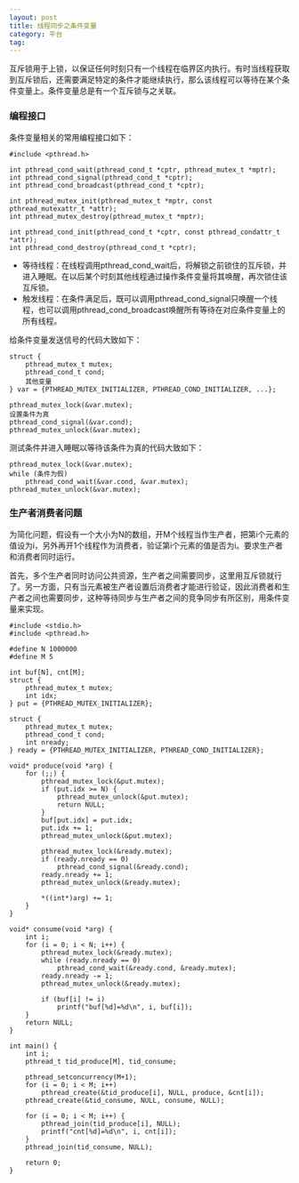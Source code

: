 ```yaml
---
layout: post
title: 线程同步之条件变量
category: 平台
tag:
---
```


互斥锁用于上锁，以保证任何时刻只有一个线程在临界区内执行。有时当线程获取到互斥锁后，还需要满足特定的条件才能继续执行，那么该线程可以等待在某个条件变量上。条件变量总是有一个互斥锁与之关联。

### 编程接口

条件变量相关的常用编程接口如下：

```
#include <pthread.h>

int pthread_cond_wait(pthread_cond_t *cptr, pthread_mutex_t *mptr);
int pthread_cond_signal(pthread_cond_t *cptr);
int pthread_cond_broadcast(pthread_cond_t *cptr);

int pthread_mutex_init(pthread_mutex_t *mptr, const pthread_mutexattr_t *attr);
int pthread_mutex_destroy(pthread_mutex_t *mptr);

int pthread_cond_init(pthread_cond_t *cptr, const pthread_condattr_t *attr);
int pthread_cond_destroy(pthread_cond_t *cptr);
```

- 等待线程：在线程调用pthread_cond_wait后，将解锁之前锁住的互斥锁，并进入睡眠。在以后某个时刻其他线程通过操作条件变量将其唤醒，再次锁住该互斥锁。
- 触发线程：在条件满足后，既可以调用pthread_cond_signal只唤醒一个线程，也可以调用pthread_cond_broadcast唤醒所有等待在对应条件变量上的所有线程。

给条件变量发送信号的代码大致如下：

```
struct {
    pthread_mutex_t mutex;
    pthread_cond_t cond;
    其他变量
} var = {PTHREAD_MUTEX_INITIALIZER, PTHREAD_COND_INITIALIZER, ...};

pthread_mutex_lock(&var.mutex);
设置条件为真
pthread_cond_signal(&var.cond);
pthread_mutex_unlock(&var.mutex);
```

测试条件并进入睡眠以等待该条件为真的代码大致如下：

```
pthread_mutex_lock(&var.mutex);
while (条件为假)
    pthread_cond_wait(&var.cond, &var.mutex);
pthread_mutex_unlock(&var.mutex);
```

### 生产者消费者问题

为简化问题，假设有一个大小为N的数组，开M个线程当作生产者，把第i个元素的值设为i，另外再开1个线程作为消费者，验证第i个元素的值是否为i。要求生产者和消费者同时运行。

首先，多个生产者同时访问公共资源，生产者之间需要同步，这里用互斥锁就行了。另一方面，只有当元素被生产者设置后消费者才能进行验证，因此消费者和生产者之间也需要同步，这种等待同步与生产者之间的竞争同步有所区别，用条件变量来实现。

```
#include <stdio.h>
#include <pthread.h>

#define N 1000000
#define M 5

int buf[N], cnt[M];
struct {
    pthread_mutex_t mutex;
    int idx;
} put = {PTHREAD_MUTEX_INITIALIZER};

struct {
    pthread_mutex_t mutex;
    pthread_cond_t cond;
    int nready;
} ready = {PTHREAD_MUTEX_INITIALIZER, PTHREAD_COND_INITIALIZER};

void* produce(void *arg) {
    for (;;) {
        pthread_mutex_lock(&put.mutex);
        if (put.idx >= N) {
            pthread_mutex_unlock(&put.mutex);
            return NULL;
        }
        buf[put.idx] = put.idx;
        put.idx += 1;
        pthread_mutex_unlock(&put.mutex);

        pthread_mutex_lock(&ready.mutex);
        if (ready.nready == 0)
            pthread_cond_signal(&ready.cond);
        ready.nready += 1;
        pthread_mutex_unlock(&ready.mutex);

        *((int*)arg) += 1;
    }
}

void* consume(void *arg) {
    int i;
    for (i = 0; i < N; i++) {
        pthread_mutex_lock(&ready.mutex);
        while (ready.nready == 0)
            pthread_cond_wait(&ready.cond, &ready.mutex);
        ready.nready -= 1;
        pthread_mutex_unlock(&ready.mutex);

        if (buf[i] != i)
            printf("buf[%d]=%d\n", i, buf[i]);
    }
    return NULL;
}

int main() {
    int i;
    pthread_t tid_produce[M], tid_consume;

    pthread_setconcurrency(M+1);
    for (i = 0; i < M; i++)
        pthread_create(&tid_produce[i], NULL, produce, &cnt[i]);
    pthread_create(&tid_consume, NULL, consume, NULL);

    for (i = 0; i < M; i++) {
        pthread_join(tid_produce[i], NULL);
        printf("cnt[%d]=%d\n", i, cnt[i]);
    }
    pthread_join(tid_consume, NULL);

    return 0;
}
```
